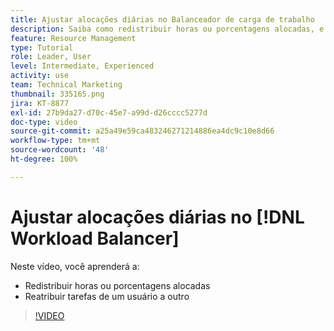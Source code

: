```yaml
---
title: Ajustar alocações diárias no Balanceador de carga de trabalho
description: Saiba como redistribuir horas ou porcentagens alocadas, e reatribuir tarefas de um usuário a outro.
feature: Resource Management
type: Tutorial
role: Leader, User
level: Intermediate, Experienced
activity: use
team: Technical Marketing
thumbnail: 335165.png
jira: KT-8877
exl-id: 27b9da27-d70c-45e7-a99d-d26cccc5277d
doc-type: video
source-git-commit: a25a49e59ca483246271214886ea4dc9c10e8d66
workflow-type: tm+mt
source-wordcount: '48'
ht-degree: 100%

---
```


# Ajustar alocações diárias no [!DNL Workload Balancer]

Neste vídeo, você aprenderá a:

* Redistribuir horas ou porcentagens alocadas
* Reatribuir tarefas de um usuário a outro


>[!VIDEO](https://video.tv.adobe.com/v/335165/?quality=12&learn=on)
